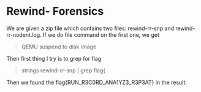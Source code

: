 # Rewind- Forensics

We are given a zip file which contains two files: rewind-rr-snp and rewind-rr-nodent.log. If we do file command on the first one, we get

> QEMU suspend to disk image

Then first thing I try is to grep for flag

> strings rewind-rr-snp | grep flag{

Then we found the flag{RUN_R3C0RD_ANA1YZ3_R3P3AT} in the result.
